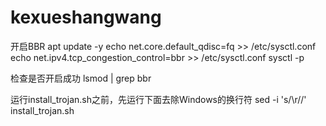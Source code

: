 # kexueshangwang
开启BBR
apt update -y
echo net.core.default_qdisc=fq >> /etc/sysctl.conf
echo net.ipv4.tcp_congestion_control=bbr >> /etc/sysctl.conf
sysctl -p

检查是否开启成功
lsmod | grep bbr

运行install_trojan.sh之前，先运行下面去除Windows的换行符
sed -i 's/\r//' install_trojan.sh

